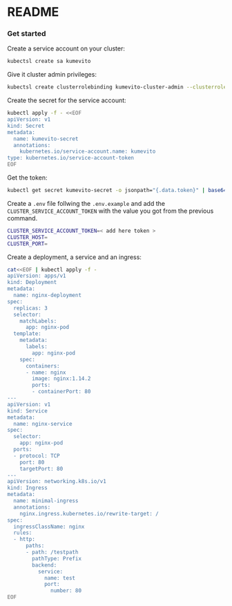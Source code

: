 # README

### Get started

Create a service account on your cluster:

```sh
kubectsl create sa kumevito
```

<!-- TODO: create specific permissions to avoid using cluster-admin -->

Give it cluster admin privileges:

```sh
kubectsl create clusterrolebinding kumevito-cluster-admin --clusterrole=admin --serviceaccount=default:kumevito
```

Create the secret for the service account:

```sh
kubectl apply -f - <<EOF
apiVersion: v1
kind: Secret
metadata:
  name: kumevito-secret
  annotations:
    kubernetes.io/service-account.name: kumevito
type: kubernetes.io/service-account-token
EOF
```

Get the token:

```sh
kubectl get secret kumevito-secret -o jsonpath="{.data.token}" | base64 --decode
```

Create a `.env` file follwing the `.env.example` and add the `CLUSTER_SERVICE_ACCOUNT_TOKEN` with the value you got from the previous command.

```sh
CLUSTER_SERVICE_ACCOUNT_TOKEN=< add here token >
CLUSTER_HOST=
CLUSTER_PORT=
```

Create a deployment, a service and an ingress:

```sh
cat<<EOF | kubectl apply -f -
apiVersion: apps/v1
kind: Deployment
metadata:
  name: nginx-deployment
spec:
  replicas: 3
  selector:
    matchLabels:
      app: nginx-pod
  template:
    metadata:
      labels:
        app: nginx-pod
    spec:
      containers:
      - name: nginx
        image: nginx:1.14.2
        ports:
        - containerPort: 80
---
apiVersion: v1
kind: Service
metadata:
  name: nginx-service
spec:
  selector:
    app: nginx-pod
  ports:
  - protocol: TCP
    port: 80
    targetPort: 80
---
apiVersion: networking.k8s.io/v1
kind: Ingress
metadata:
  name: minimal-ingress
  annotations:
    nginx.ingress.kubernetes.io/rewrite-target: /
spec:
  ingressClassName: nginx
  rules:
  - http:
      paths:
      - path: /testpath
        pathType: Prefix
        backend:
          service:
            name: test
            port:
              number: 80
EOF
```
